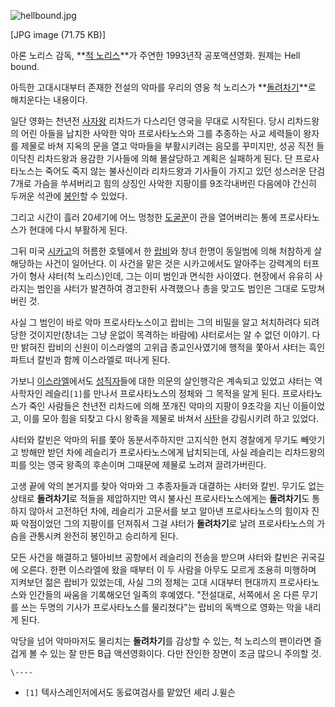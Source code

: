 ![hellbound.jpg](//z.enha.kr/http://rigvedawiki.net/r1/pds/hellbound.jpg)

[JPG image (71.75 KB)]

아론 노리스 감독, **[척 노리스](%EC%B2%99%20%EB%85%B8%EB%A6%AC%EC%8A%A4.md)**가 주연한
1993년작 공포액션영화. 원제는 Hell bound.

아득한 고대시대부터 존재한 전설의 악마를 우리의 영웅 척 노리스가
**[돌려차기](%EB%8F%8C%EB%A0%A4%EC%B0%A8%EA%B8%B0.md)**로 해치운다는 내용이다.

일단 영화는 천년전 [사자왕](%EC%82%AC%EC%9E%90%EC%99%95.md) 리차드가 다스리던 영국을 무대로 시작된다. 당시
리차드왕의 어린 아들을 납치한 사악한 악마 프로사타노스와 그를 추종하는 사교 세력들이 왕자를 제물로 바쳐 지옥의 문을 열고 악마들을
부활시키려는 음모를 꾸미지만, 성공 직전 들이닥친 리차드왕과 용감한 기사들에 의해 몰살당하고 계획은 실패하게 된다. 단 프로사타노스는 죽어도
죽지 않는 불사신이라 리차드왕과 기사들이 가지고 있던 성스러운 단검 7개로 가슴을 쑤셔버리고 힘의 상징인 사악한 지팡이를 9조각내버린
다음에야 간신히 두꺼운 석관에 [봉인](%EB%B4%89%EC%9D%B8.md)할 수 있었다.

그리고 시간이 흘러 20세기에 어느 멍청한 [도굴꾼](%EB%8F%84%EA%B5%B4%EA%BE%BC.md)이 관을 열어버리는 통에
프로사타노스가 현대에 다시 부활하게 된다.

그뒤 미국 [시카고](%EC%8B%9C%EC%B9%B4%EA%B3%A0.md)의 허름한 호텔에서 한
[랍비](%EB%9E%8D%EB%B9%84.md)와 창녀 한명이 동일범에 의해 처참하게 살해당하는 사건이 일어난다. 이 사건을 맡은
것은 시카고에서도 알아주는 강력계의 터프가이 형사 샤터(척 노리스)인데, 그는 이미 범인과 면식한 사이였다. 현장에서 유유히 사라지는 범인을
샤터가 발견하여 경고한뒤 사격했으나 총을 맞고도 범인은 그대로 도망쳐버린 것.

사실 그 범인이 바로 악마 프로사타노스이고 랍비는 그의 비밀을 알고 처치하려다 되려 당한 것이지만(창녀는 그냥 운없이 목격하는 바람에)
샤터로서는 알 수 없던 이야기. 다만 밝혀진 랍비의 신원이 이스라엘의 고위급 종교인사였기에 행적을 쫓아서 샤터는 흑인파트너 칼빈과 함께
이스라엘로 떠나게 된다.

가보니 [이스라엘](%EC%9D%B4%EC%8A%A4%EB%9D%BC%EC%97%98.md)에서도
[성직자](%EC%84%B1%EC%A7%81%EC%9E%90.md)들에 대한 의문의 살인행각은 계속되고 있었고 샤터는 역사학자인
레슬리`[1]`를 만나서 프로사타노스의 정체와 그 목적을 알게 된다. 프로사타노스가 죽인 사람들은 천년전 리차드에 의해 쪼개진 악마의 지팡이
9조각을 지닌 이들이었고, 이를 모아 힘을 되찾고 다시 왕족을 제물로 바쳐서 [사탄](%EC%82%AC%ED%83%84.md)을
강림시키려 하고 있었다.

샤터와 칼빈은 악마의 뒤를 쫓아 동분서주하지만 고지식한 현지 경찰에게 무기도 빼앗기고 방해만 받던 차에 레슬리가 프로사타노스에게 납치되는데,
사실 레슬리는 리차드왕의 피를 잇는 영국 왕족의 후손이며 그때문에 제물로 노려져 끌려가버린다.

고생 끝에 악의 본거지를 찾아 악마와 그 추종자들과 대결하는 샤터와 칼빈. 무기도 없는 상태로 **돌려차기**로 적들을 제압하지만 역시
불사신 프로사타노스에게는 **돌려차기**도 통하지 않아서 고전하던 차에, 레슬리가 고문서를 보고 알아낸 프로사타노스의 힘이자 진짜 악점이었던
그의 지팡이를 던져줘서 그걸 샤터가 **돌려차기**로 날려 프로사타노스의 가슴을 관통시켜 완전히 봉인하고 승리하게 된다.

모든 사건을 해결하고 텔아비브 공항에서 레슬리의 전송을 받으며 샤터와 칼빈은 귀국길에 오른다. 한편 이스라엘에 왔을 때부터 이 두 사람을
아무도 모르게 조용히 미행하며 지켜보던 젊은 랍비가 있었는데, 사실 그의 정체는 고대 시대부터 현대까지 프로사타노스와 인간들의 싸움을
기록해오던 일족의 후예였다. "전설대로, 서쪽에서 온 다른 무기를 쓰는 두명의 기사가 프로사타노스를 물리쳤다"는 랍비의 독백으로 영화는 막을
내리게 된다.

악당을 넘어 악마마저도 물리치는 **돌려차기**를 감상할 수 있는, 척 노리스의 팬이라면 즐겁게 볼 수 있는 잘 만든 B급 액션영화이다.
다만 잔인한 장면이 조금 많으니 주의할 것.

`\----`

  * `[1]` 텍사스레인저에서도 동료여검사를 맡았던 셰리 J.윌슨

